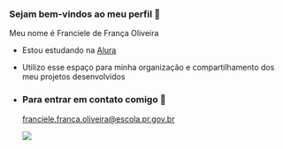 ### Sejam bem-vindos ao meu perfil 🩷

Meu nome é Franciele de França Oliveira

- Estou estudando na [Alura](https://www.alura.com.br)
- Utilizo esse espaço para minha organização e compartilhamento dos meu projetos desenvolvidos


- ### Para entrar em contato comigo 💌

  franciele.franca.oliveira@escola.pr.gov.br

  ![](https://media.tenor.com/X0ErudVwlrsAAAAM/hello-kitty-dancing.gif)
